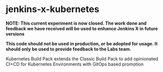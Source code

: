 # jenkins-x-kubernetes

**NOTE: This current experiment is now closed. The work done and feedback we have received will be used to enhance Jenkins X in future versions**

**This code should not be used in production, or be adopted for usage. It should only be used to provide feedback to the Labs team.**

Kubernetes Build Pack extends the Classic Build Pack to add opinionated CI+CD for Kubernetes Environments with GitOps based promotion
